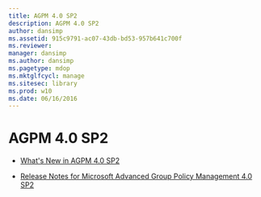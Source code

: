 ```yaml
---
title: AGPM 4.0 SP2
description: AGPM 4.0 SP2
author: dansimp
ms.assetid: 915c9791-ac07-43db-bd53-957b641c700f
ms.reviewer: 
manager: dansimp
ms.author: dansimp
ms.pagetype: mdop
ms.mktglfcycl: manage
ms.sitesec: library
ms.prod: w10
ms.date: 06/16/2016
---
```



# AGPM 4.0 SP2


-   [What's New in AGPM 4.0 SP2](whats-new-in-agpm-40-sp2.md)

-   [Release Notes for Microsoft Advanced Group Policy Management 4.0 SP2](release-notes-for-microsoft-advanced-group-policy-management-40-sp2.md)